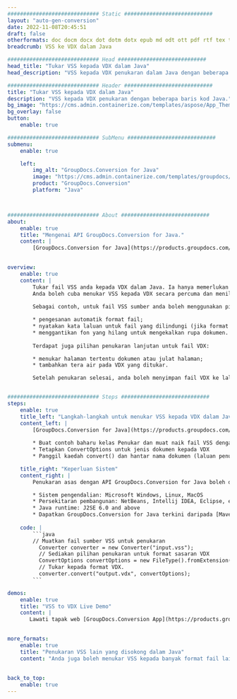 ```yaml
---
############################# Static ############################
layout: "auto-gen-conversion"
date: 2022-11-08T20:45:51
draft: false
otherformats: doc docm docx dot dotm dotx epub md odt ott pdf rtf tex txt vdx vsdm vsdx vssm vssx vstm vstx vsx vtx xps
breadcrumb: VSS ke VDX dalam Java

############################# Head ############################
head_title: "Tukar VSS kepada VDX dalam Java"
head_description: "VSS kepada VDX penukaran dalam Java dengan beberapa baris kod. Tukar lebih 160 format fail menggunakan API penukaran dokumen GroupDocs untuk Java"

############################# Header ############################
title: "Tukar VSS kepada VDX dalam Java"
description: "VSS kepada VDX penukaran dengan beberapa baris kod Java."
bg_image: "https://cms.admin.containerize.com/templates/aspose/App_Themes/V3/images/bg/header1.png"
bg_overlay: false
button:
    enable: true

############################# SubMenu ############################
submenu:
    enable: true

    left:
        img_alt: "GroupDocs.Conversion for Java"
        image: "https://cms.admin.containerize.com/templates/groupdocs/images/product-logos/90x90-noborder/groupdocs-conversion-java.png"
        product: "GroupDocs.Conversion"
        platform: "Java"



############################# About ############################
about:
    enable: true
    title: "Mengenai API GroupDocs.Conversion for Java."
    content: |
        [GroupDocs.Conversion for Java](https://products.groupdocs.com/conversion/java/) ialah API penukaran format fail lanjutan untuk menukar antara imej popular dan format dokumen seperti Microsoft Office, OpenDocument, PDF, HTML, e-mel, CAD. dan banyak lagi dengan hanya beberapa baris kod. API asli secara automatik mengesan format dokumen asal dan menawarkan banyak pilihan untuk menyesuaikan dokumen yang ditukar. Bersama-sama dengan fungsi mengekstrak maklumat daripada dokumen, ia juga menyokong caching hasil penukaran ke cakera tempatan secara lalai. Walau bagaimanapun, sebarang jenis storan cache boleh disokong dengan melaksanakan antara muka yang sesuai - Amazon S3, Dropbox, Google Drive, Windows Azure, Reddis atau mana-mana yang lain.
    

overview:
    enable: true
    content: |
        Tukar fail VSS anda kepada VDX dalam Java. Ia hanya memerlukan beberapa baris kod Java pada mana-mana platform pilihan anda, seperti Windows, Linux, macOS.
        Anda boleh cuba menukar VSS kepada VDX secara percuma dan menilai kualiti hasil penukaran. Bersama-sama dengan skrip penukaran fail mudah, anda boleh mencuba pilihan yang lebih canggih untuk memuatkan fail sumber VSS dan menyimpan output VDX. 
        
        Sebagai contoh, untuk fail VSS sumber anda boleh menggunakan pilihan pemuatan berikut:

        * pengesanan automatik format fail;
        * nyatakan kata laluan untuk fail yang dilindungi (jika format fail menyokongnya);
        * menggantikan fon yang hilang untuk mengekalkan rupa dokumen.
        
        Terdapat juga pilihan penukaran lanjutan untuk fail VDX:

        * menukar halaman tertentu dokumen atau julat halaman;
        * tambahkan tera air pada VDX yang ditukar.

        Setelah penukaran selesai, anda boleh menyimpan fail VDX ke laluan fail setempat anda atau ke mana-mana storan pihak ketiga seperti FTP, Amazon S3, Google Drive, Dropbox dll. Sila ambil perhatian - untuk menukar VSS kepada VDX, anda tidak perlu memasang sebarang perisian tambahan, seperti MS Office, Open Office, Adobe Acrobat Reader dsb.


############################# Steps ############################
steps:
    enable: true
    title_left: "Langkah-langkah untuk menukar VSS kepada VDX dalam Java"
    content_left: |
        [GroupDocs.Conversion for Java](https://products.groupdocs.com/conversion/java/) membenarkan pembangun menukar fail VSS kepada VDX dengan mudah dengan beberapa baris kod.
        
        * Buat contoh baharu kelas Penukar dan muat naik fail VSS dengan laluan penuh
        * Tetapkan ConvertOptions untuk jenis dokumen kepada VDX
        * Panggil kaedah convert() dan hantar nama dokumen (laluan penuh) dan format (VDX) sebagai parameter

    title_right: "Keperluan Sistem"
    content_right: |
        Penukaran asas dengan API GroupDocs.Conversion for Java boleh dilakukan dengan hanya beberapa baris kod. API kami disokong pada semua platform dan sistem pengendalian utama. Sebelum melaksanakan kod di bawah, pastikan anda mempunyai prasyarat berikut dipasang pada sistem anda.

        * Sistem pengendalian: Microsoft Windows, Linux, MacOS
        * Persekitaran pembangunan: NetBeans, Intellij IDEA, Eclipse, etc.
        * Java runtime: J2SE 6.0 and above
        * Dapatkan GroupDocs.Conversion for Java terkini daripada [Maven](https://repository.groupdocs.com/webapp/#/artifacts/browse/tree/General/repo/com/groupdocs/groupdocs-conversion)
         
    code: |
        ```java    
        // Muatkan fail sumber VSS untuk penukaran
          Converter converter = new Converter("input.vss");
          // Sediakan pilihan penukaran untuk format sasaran VDX
          ConvertOptions convertOptions = new FileType().fromExtension("vdx").getConvertOptions();
          // Tukar kepada format VDX.
          converter.convert("output.vdx", convertOptions);
        ```

demos:
    enable: true
    title: "VSS to VDX Live Demo"
    content: |
       Lawati tapak web [GroupDocs.Conversion App](https://products.groupdocs.app/conversion/family) kami dan cuba VSS kepada VDX penukaran sekarang. Demo percuma mempunyai faedah berikut
          

more_formats:
    enable: true
    title: "Penukaran VSS lain yang disokong dalam Java"
    content: "Anda juga boleh menukar VSS kepada banyak format fail lain. Sila lihat senarai di bawah."
       
       
back_to_top:
    enable: true
---
```

